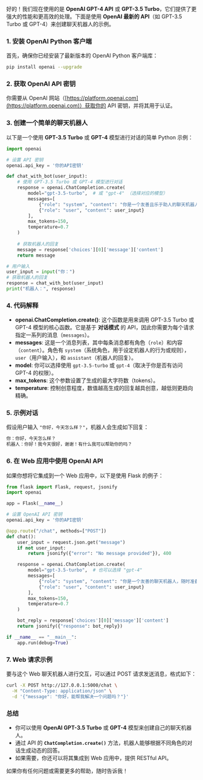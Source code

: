  
好的！我们现在使用的是 **OpenAI GPT-4 API** 或 **GPT-3.5 Turbo**，它们提供了更强大的性能和更高效的处理。下面是使用 **OpenAI 最新的 API**（如 GPT-3.5 Turbo 或 GPT-4）来创建聊天机器人的示例。

### 1. **安装 OpenAI Python 客户端**

首先，确保你已经安装了最新版本的 OpenAI Python 客户端库：

```bash
pip install openai --upgrade
```

### 2. **获取 OpenAI API 密钥**

你需要从 OpenAI 网站（[https://platform.openai.com](https://platform.openai.com)）获取你的 API 密钥，并将其用于认证。

### 3. **创建一个简单的聊天机器人**

以下是一个使用 **GPT-3.5 Turbo** 或 **GPT-4** 模型进行对话的简单 Python 示例：

```python
import openai

# 设置 API 密钥
openai.api_key = '你的API密钥'

def chat_with_bot(user_input):
    # 使用 GPT-3.5 Turbo 或 GPT-4 模型进行对话
    response = openai.ChatCompletion.create(
        model="gpt-3.5-turbo",  # 或 "gpt-4" （选择对应的模型）
        messages=[
            {"role": "system", "content": "你是一个友善且乐于助人的聊天机器人。"},
            {"role": "user", "content": user_input}
        ],
        max_tokens=150,
        temperature=0.7
    )
    
    # 获取机器人的回复
    message = response['choices'][0]['message']['content']
    return message

# 用户输入
user_input = input("你：")
# 获取机器人的回复
response = chat_with_bot(user_input)
print("机器人：", response)
```

### 4. **代码解释**
- **openai.ChatCompletion.create()**: 这个函数是用来调用 GPT-3.5 Turbo 或 GPT-4 模型的核心函数。它是基于 **对话模式** 的 API，因此你需要为每个请求指定一系列的消息（`messages`）。
- **messages**: 这是一个消息列表，其中每条消息都有角色（`role`）和内容（`content`）。角色有 `system`（系统角色，用于设定机器人的行为或规则），`user`（用户输入），和 `assistant`（机器人的回复）。
- **model**: 你可以选择使用 `gpt-3.5-turbo` 或 `gpt-4`（取决于你是否有访问 GPT-4 的权限）。
- **max_tokens**: 这个参数设置了生成的最大字符数（tokens）。
- **temperature**: 控制创意程度，数值越高生成的回复越具创意，越低则更趋向精确。

### 5. **示例对话**

假设用户输入 `"你好，今天怎么样？"`，机器人会生成如下回复：

```bash
你：你好，今天怎么样？
机器人：你好！我今天很好，谢谢！有什么我可以帮助你的吗？
```

### 6. **在 Web 应用中使用 OpenAI API**

如果你想将它集成到一个 Web 应用中，以下是使用 Flask 的例子：

```python
from flask import Flask, request, jsonify
import openai

app = Flask(__name__)

# 设置 OpenAI API 密钥
openai.api_key = '你的API密钥'

@app.route("/chat", methods=["POST"])
def chat():
    user_input = request.json.get("message")
    if not user_input:
        return jsonify({"error": "No message provided"}), 400

    response = openai.ChatCompletion.create(
        model="gpt-3.5-turbo",  # 也可以选择 "gpt-4"
        messages=[
            {"role": "system", "content": "你是一个友善的聊天机器人，随时准备帮助用户。"},
            {"role": "user", "content": user_input}
        ],
        max_tokens=150,
        temperature=0.7
    )

    bot_reply = response['choices'][0]['message']['content']
    return jsonify({"response": bot_reply})

if __name__ == "__main__":
    app.run(debug=True)
```

### 7. **Web 请求示例**

要与这个 Web 聊天机器人进行交互，可以通过 POST 请求发送消息，格式如下：

```bash
curl -X POST http://127.0.0.1:5000/chat \
  -H "Content-Type: application/json" \
  -d '{"message": "你好，能帮我解决一个问题吗？"}'
```

### 总结

- 你可以使用 **OpenAI GPT-3.5 Turbo** 或 **GPT-4** 模型来创建自己的聊天机器人。
- 通过 API 的 **`ChatCompletion.create()`** 方法，机器人能够根据不同角色的对话生成动态的回答。
- 如果需要，你还可以将其集成到 Web 应用中，提供 RESTful API。

如果你有任何问题或需要更多的帮助，随时告诉我！